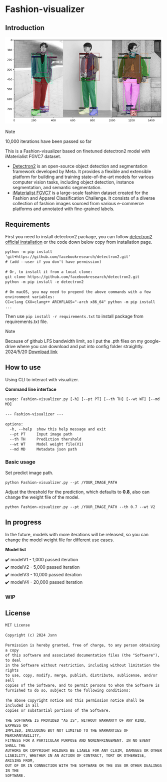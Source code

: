 # Fashion-visualizer
## Introduction

> 
![visualize image](visualize.png)

> [!NOTE] 
> 10,000 iterations have been passed so far

This is a Fashion-visualizer based on finetuned detectron2 model with iMaterialist FGVC7 dataset.

- [Detectron2](https://github.com/facebookresearch/detectron2/tree/main) is an open-source object detection and segmentation framework developed by Meta. It provides a flexible and extensible platform for building and training state-of-the-art models for various computer vision tasks, including object detection, instance segmentation, and semantic segmentation.
- [iMaterialist FGVC7](https://www.kaggle.com/c/imaterialist-fashion-2020-fgvc7) is a large-scale fashion dataset created for the Fashion and Apparel Classification Challenge. It consists of a diverse collection of fashion images sourced from various e-commerce platforms and annotated with fine-grained labels.

## Requirements

First you need to install detectron2 package, you can follow [detectron2 official installation]("https://detectron2.readthedocs.io/en/latest/tutorials/install.html") or the code down below copy from installation page.
```
python -m pip install 'git+https://github.com/facebookresearch/detectron2.git'
# (add --user if you don't have permission)

# Or, to install it from a local clone:
git clone https://github.com/facebookresearch/detectron2.git
python -m pip install -e detectron2

# On macOS, you may need to prepend the above commands with a few environment variables:
CC=clang CXX=clang++ ARCHFLAGS="-arch x86_64" python -m pip install ...
```

Then use `pip install -r requirements.txt` to install package from requirements.txt file.

> [!NOTE]
>Because of github LFS bandwidth limit, so I put the .pth files on my google-drive where you can download and put into config folder straightly. 2024/5/20 [Download link](https://drive.google.com/drive/folders/1A4bHDKO4idvPCI69rpwVZwnMJ48FTD_M?usp=sharing)

## How to use

Using CLI to interact with visualizer.

**Command line interface**
```
usage: Fashion-visualizer.py [-h] [--pt PT] [--th TH] [--wt WT] [--md MD]

--- Fashion-visualizer ---

options:
  -h, --help  show this help message and exit
  --pt PT     Input image path
  --th TH     Prediction thershold
  --wt WT     Model weight file(V1)
  --md MD     Metadata json path
```

### Basic usage

Set predict image path.
```
python Fashion-visualizer.py --pt /YOUR_IMAGE_PATH
```

Adjust the threshold for the prediction, which defaults to **0.8**, also can change the weight file of the model.
```
python Fashion-visualizer.py --pt /YOUR_IMAGE_PATH --th 0.7 --wt V2
```

## In progress

In the future, models with more iterations will be released, so you can change the model weight file for different use cases.

**Model list**

:heavy_check_mark: modelV1 - 1,000 passed iteration   
:heavy_check_mark: modelV2 - 5,000 passed iteration  
:heavy_check_mark: modelV3 - 10,000 passed iteration  
:heavy_check_mark: modelV4 - 20,000 passed iteration
### WIP


## License

```plaintext
MIT License

Copyright (c) 2024 Jsnn

Permission is hereby granted, free of charge, to any person obtaining a copy
of this software and associated documentation files (the "Software"), to deal
in the Software without restriction, including without limitation the rights
to use, copy, modify, merge, publish, distribute, sublicense, and/or sell
copies of the Software, and to permit persons to whom the Software is
furnished to do so, subject to the following conditions:

The above copyright notice and this permission notice shall be included in all
copies or substantial portions of the Software.

THE SOFTWARE IS PROVIDED "AS IS", WITHOUT WARRANTY OF ANY KIND, EXPRESS OR
IMPLIED, INCLUDING BUT NOT LIMITED TO THE WARRANTIES OF MERCHANTABILITY,
FITNESS FOR A PARTICULAR PURPOSE AND NONINFRINGEMENT. IN NO EVENT SHALL THE
AUTHORS OR COPYRIGHT HOLDERS BE LIABLE FOR ANY CLAIM, DAMAGES OR OTHER
LIABILITY, WHETHER IN AN ACTION OF CONTRACT, TORT OR OTHERWISE, ARISING FROM,
OUT OF OR IN CONNECTION WITH THE SOFTWARE OR THE USE OR OTHER DEALINGS IN THE
SOFTWARE.
```


